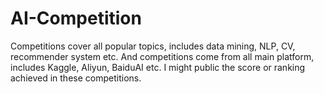 # AI-Competition
Competitions cover all popular topics, includes data mining, NLP, CV, recommender system etc. And competitions come from all main platform, includes Kaggle, Aliyun, BaiduAI etc. I might public the score or ranking achieved in these competitions.   
